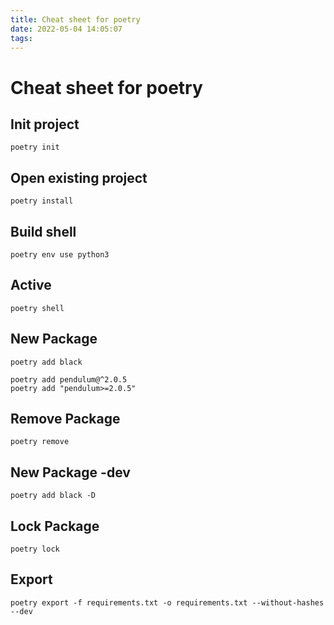 ```yaml
---
title: Cheat sheet for poetry
date: 2022-05-04 14:05:07
tags:
---
```


# Cheat sheet for poetry



## Init project

```bash=
poetry init
```


## Open existing project

```bash=
poetry install
```


## Build shell

```bash=
poetry env use python3
```

## Active

```bash=
poetry shell
```

## New Package

```bash=
poetry add black

poetry add pendulum@^2.0.5
poetry add "pendulum>=2.0.5"
```


## Remove Package


```bash=
poetry remove
```



## New Package -dev

```bash=
poetry add black -D
```

## Lock Package

```bash=
poetry lock
```



## Export

```bash=
poetry export -f requirements.txt -o requirements.txt --without-hashes --dev
```

